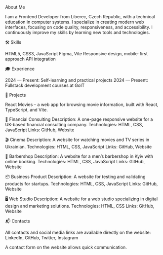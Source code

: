 About Me

I am a Frontend Developer from Liberec, Czech Republic, with a technical education in computer systems. I specialize in creating modern web interfaces, focusing on code quality, responsiveness, and accessibility. I continuously improve my skills by learning new tools and technologies.

🛠️ Skills

HTML5, CSS3, JavaScript
Figma, Vite
Responsive design, mobile-first approach
API integration

🎓 Experience

2024 — Present: Self-learning and practical projects
2024 — Present: Fullstack development courses at GoIT

📁 Projects

React Movies – a web app for browsing movie information, built with React, TypeScript, and Vite.

💼 Financial Consulting
Description: A one-page responsive website for a UK-based financial consulting company.
Technologies: HTML, CSS, JavaScript
Links: GitHub, Website

🎬 Cinema
Description: A website for watching movies and TV series in Ukrainian.
Technologies: HTML, CSS, JavaScript
Links: GitHub, Website

💈 Barbershop
Description: A website for a men’s barbershop in Kyiv with online booking.
Technologies: HTML, CSS, JavaScript
Links: GitHub, Website

📦 Business Product
Description: A website for testing and validating products for startups.
Technologies: HTML, CSS, JavaScript
Links: GitHub, Website

🖥️ Web Studio
Description: A website for a web studio specializing in digital design and marketing solutions.
Technologies: HTML, CSS
Links: GitHub, Website

📬 Contacts

All contacts and social media links are available directly on the website:
LinkedIn, GitHub, Twitter, Instagram

A contact form on the website allows quick communication.
